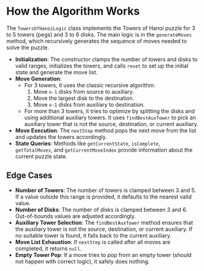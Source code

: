 # How the Algorithm Works

The `TowersOfHanoiLogic` class implements the Towers of Hanoi puzzle for 3 to 5 towers (pegs) and 3 to 6 disks. The main logic is in the `generateMoves` method, which recursively generates the sequence of moves needed to solve the puzzle.

- **Initialization**: The constructor clamps the number of towers and disks to valid ranges, initializes the towers, and calls `reset` to set up the initial state and generate the move list.
- **Move Generation**:
  - For 3 towers, it uses the classic recursive algorithm:
    1. Move `n-1` disks from source to auxiliary.
    2. Move the largest disk to the destination.
    3. Move `n-1` disks from auxiliary to destination.
  - For more than 3 towers, it tries to optimize by splitting the disks and using additional auxiliary towers. It uses `findBestAuxTower` to pick an auxiliary tower that is not the source, destination, or current auxiliary.
- **Move Execution**: The `nextStep` method pops the next move from the list and updates the towers accordingly.
- **State Queries**: Methods like `getCurrentState`, `isComplete`, `getTotalMoves`, and `getCurrentMoveIndex` provide information about the current puzzle state.

## Edge Cases

- **Number of Towers**: The number of towers is clamped between 3 and 5. If a value outside this range is provided, it defaults to the nearest valid value.
- **Number of Disks**: The number of disks is clamped between 3 and 6. Out-of-bounds values are adjusted accordingly.
- **Auxiliary Tower Selection**: The `findBestAuxTower` method ensures that the auxiliary tower is not the source, destination, or current auxiliary. If no suitable tower is found, it falls back to the current auxiliary.
- **Move List Exhaustion**: If `nextStep` is called after all moves are completed, it returns `null`.
- **Empty Tower Pop**: If a move tries to pop from an empty tower (should not happen with correct logic), it safely does nothing.
